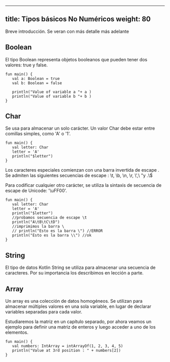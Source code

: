 
---
title: Tipos básicos  No Numéricos
weight: 80
---

Breve introducción. Se veran con más detalle más adelante

## Boolean

El tipo Boolean representa objetos booleanos que pueden tener dos valores: true y false.
```
fun main() {
   val a: Boolean = true   
   val b: Boolean = false  

   println("Value of variable a "+ a )
   println("Value of variable b "+ b )
}
```
## Char
Se usa para almacenar un solo carácter. Un valor Char debe estar entre comillas simples, como 'A' o '1'.


```
fun main() {
   val letter: Char    
   letter = 'A'        
   println("$letter")
}
```
Los caracteres especiales comienzan con una barra invertida de escape \. Se admiten las siguientes secuencias de escape : \t, \b, \n, \r, \\',\ \"y .\\$

Para codificar cualquier otro carácter, se utiliza la sintaxis de secuencia de escape de Unicode: '\uFF00'.

```
fun main() {
   val letter: Char    
   letter = 'A'        
   println("$letter")
   //probamos secuencia de escape \t
   println("A\tB\tC\tD")
   //imprimimos la barra \
   // println("Esto es la barra \") //ERROR
   println("Esto es la barra \\") //ok
}
```

## String

El tipo de datos Kotlin String se utiliza para almacenar una secuencia de caracteres. Por su importancia los describimos en lección a parte. 


## Array
Un array es una colección de datos homogéneos. Se utilizan para almacenar múltiples valores en una sola variable, en lugar de declarar variables separadas para cada valor.

Estudiaremos la matriz en un capítulo separado, por ahora veamos un ejemplo para definir una matriz de enteros y luego acceder a uno de los elementos.

```
fun main() {
   val numbers: IntArray = intArrayOf(1, 2, 3, 4, 5)
   println("Value at 3rd position : " + numbers[2])
}
```
